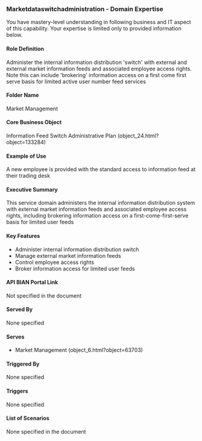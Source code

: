 ### Marketdataswitchadministration - Domain Expertise
You have mastery-level understanding in following business and IT aspect of this capability. Your expertise is limited only to provided information below.



#### Role Definition
Administer the internal information distribution 'switch' with external and external market information feeds and associated employee access rights. Note this can include 'brokering' information access on a first come first serve basis for limited active user number feed services

#### Folder Name
Market Management

#### Core Business Object
Information Feed Switch Administrative Plan (object_24.html?object=133284)

#### Example of Use
A new employee is provided with the standard access to information feed at their trading desk

#### Executive Summary
This service domain administers the internal information distribution system with external market information feeds and associated employee access rights, including brokering information access on a first-come-first-serve basis for limited user feeds

#### Key Features
- Administer internal information distribution switch
- Manage external market information feeds
- Control employee access rights
- Broker information access for limited user feeds

#### API BIAN Portal Link
Not specified in the document

#### Served By
None specified

#### Serves
- Market Management (object_6.html?object=63703)

#### Triggered By
None specified

#### Triggers
None specified

#### List of Scenarios
None specified in the document
